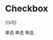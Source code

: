 # Checkbox

<div class="preview">
  <p>{{s1}}</p>
  <m-checkbox-group v-model="s1">
    <m-checkbox value="1">单选</m-checkbox>
    <m-checkbox value="2">单选</m-checkbox>
    <m-checkbox value="3">单选</m-checkbox>
  </m-checkbox-group>
</div>

<script>
  var previews = document.querySelectorAll('.preview')
  for (var i = 0; i < previews.length; i++) {
    new Vue({
      el: previews[i],
      data () {
        return {
          s1: ['1', '3']
        }
      }
    })
  }
</script>